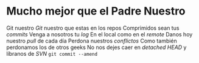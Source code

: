 # Mucho mejor que el Padre Nuestro
Git nuestro
_Git_ nuestro que estas en los repos
Comprimidos sean tus _commits_
Venga a nosotros tu _log_
En el local como en el _remote_
Danos hoy nuestro _pull_ de cada día
Perdona nuestros _conflictos_
Como también perdonamos los de otros geeks
No nos dejes caer en _detached HEAD_
y líbranos de _SVN_
`git commit --amend`
